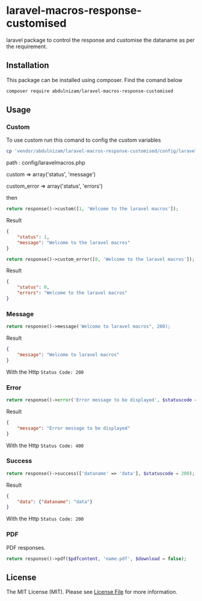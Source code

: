 # laravel-macros-response-customised


laravel package to control the response and customise the dataname as per the requirement. 

## Installation

This package can be installed using composer. Find the comand below

``` bash
composer require abdulnizam/laravel-macros-response-customised
```

## Usage

### Custom

To use custom run this comand to config the custom variables

``` bash
cp 'vendor/abdulnizam/laravel-macros-response-customised/config/laravelmacros.php' config/laravelmacros.php
```

path : config/laravelmacros.php

custom => array('status', 'message')

custom_error => array('status', 'errors')

then 

``` php
return response()->custom([1, 'Welcome to the laravel macros']);
```

Result

``` json
{
    "status": 1,
    "message": "Welcome to the laravel macros"
}
```

``` php
return response()->custom_error([0, 'Welcome to the laravel macros']);
```

Result

``` json
{
    "status": 0,
    "errors": "Welcome to the laravel macros"
}
```

### Message
``` php
return response()->message('Welcome to laravel macros", 200);
```

Result

``` json
{
    "message": "Welcome to laravel macros"
}
```
With the Http `Status Code: 200`

### Error
``` php
return response()->error('Error message to be displayed', $statuscode = 400);
```

Result

``` json
{
    "message": "Error message to be displayed"
}
```
With the Http `Status Code: 400`

### Success
``` php
return response()->success(['dataname' => 'data'], $statuscode = 200);
```

Result

``` json
{
    "data": {"dataname": "data"}
}
```
With the Http `Status Code: 200`

### PDF

PDF responses.

``` php
return response()->pdf($pdfcontent, 'name.pdf', $download = false);
```



## License

The MIT License (MIT). Please see [License File](LICENSE.md) for more information.
